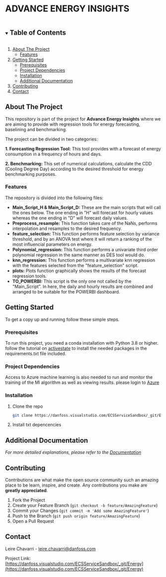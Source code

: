 # ADVANCE ENERGY INSIGHTS
<!-- PROJECT SHIELDS -->
<!--
*** I'm using markdown "reference style" links for readability.
*** Reference links are enclosed in brackets [ ] instead of parentheses ( ).
*** See the bottom of this document for the declaration of the reference variables
*** for contributors-url, forks-url, etc. This is an optional, concise syntax you may use.
*** https://www.markdownguide.org/basic-syntax/#reference-style-links
-->

<!-- TABLE OF CONTENTS -->
<details open="open">
  <summary><h2 style="display: inline-block">Table of Contents</h2></summary>
  <ol>
    <li>
      <a href="#about-the-project">About The Project</a>
      <ul>
        <li><a href="#features">Features</a></li>
      </ul>
    </li>
    <li>
      <a href="#getting-started">Getting Started</a>
      <ul>
        <li><a href="#prerequisites">Prerequisites</a></li>
        <li><a href="#project-dependencies">Project Dependencies</a></li>
        <li><a href="#installation">Installation</a></li>
        <li><a href="#additional-documentation">Additional Documentation</a></li>
      </ul>
    </li>
    <li><a href="#contributing">Contributing</a></li>
    <li><a href="#contact">Contact</a></li>
  </ol>
</details>



<!-- ABOUT THE PROJECT -->
## About The Project
This repository is part of the project for **Advance Energy Insights** where we are aiming to provide with regression tools for energy forecasting, baselining and benchmarking. 

The project can be divided in two categories:

**1. Forecasting Regression Tool:** This tool provides with a forecast of energy consumption in a frequency of hours and days.

**2. Benchmarking:** This set of numerical calculations, calculate the CDD (Cooling Degree Day) according to the desired threshold for energy benchmarking purposes.


### Features
The repository is divided into the following files:
* **Main_Script_H & Main_Script_D:** These are the main scripts that will call the ones below. The one ending in "H" will forecast for hourly values whereas the one ending in "D" will forecast daily values.
* **Preprocess_resample:** This function takes care of the NaNs, performs interpolation and resamples to the desired frequency.
* **feature_selection:** This function performs feature selection by variance threshold, and by an ANOVA test where it will return a ranking of the most influencial parameters on energy.
* **Polynomial_regression:** This function performs a univariate third order polynomial regression in the same manner as DES tool would do.
* **knn_regression:** This function performs a multivariate knn regression with the features selected from the "feature_selection" script.
* **plots:** Plots function graphically shows the results of the forecast regression tools.
* **TO_POWERBI:** This script is the only one not called by the "Main_Script". In here, the daily and hourly results are combined and arranged to be suitable for the POWERBI dashboard.



<!-- GETTING STARTED -->
## Getting Started

To get a copy up and running follow these simple steps.

### Prerequisites

To run this project, you need a conda installation with Python 3.8 or higher. follow the tutorial on [activestate](https://www.activestate.com/resources/quick-reads/how-to-manage-python-dependencies-with-conda/) to install the
needed packages in the requirements.txt file included.

### Project Dependencies
Access to Azure machine learning is also needed to run and monitor the training of the Ml algorithm as well as viewing results. please login to [Azure](https://portal.azure.com)

### Installation

1. Clone the repo
   ```sh
   git clone https://danfoss.visualstudio.com/ECSServiceSandbox/_git/Energy
   ```
2. Install txt depencencies


<!-- USAGE EXAMPLES -->
## Additional Documentation

_For more detailed explanations, please refer to the [Documentation](https://danfoss.visualstudio.com/ECSServiceSandbox/_wiki/wikis/ECSServiceSandbox.wiki/8868/Advanced-Energy-Services)_



<!-- CONTRIBUTING -->
## Contributing

Contributions are what make the open source community such an amazing place to be learn, inspire, and create. Any contributions you make are **greatly appreciated**.

1. Fork the Project
2. Create your Feature Branch (`git checkout -b feature/AmazingFeature`)
3. Commit your Changes (`git commit -m 'Add some AmazingFeature'`)
4. Push to the Branch (`git push origin feature/AmazingFeature`)
5. Open a Pull Request



<!-- CONTACT -->
## Contact

Leire Chavarri - leire.chavarri@danfoss.com

Project Link: [https://danfoss.visualstudio.com/ECSServiceSandbox/_git/Energy](https://danfoss.visualstudio.com/ECSServiceSandbox/_git/Energy)

